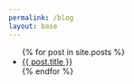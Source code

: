 ```yaml
---
permalink: /blog
layout: base
---
```


<ul>
    {% for post in site.posts %}
        <li><a href="{{ post.url | relative_url }}">{{ post.title }}</a></li>
    {% endfor %}
</ul>